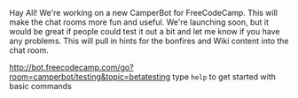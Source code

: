 Hay All! We're working on a new CamperBot for FreeCodeCamp. 
This will make the chat rooms more fun and useful. 
We're launching soon, but it would be great if people could test it out a bit and let me know if you have any problems.
This will pull in hints for the bonfires and Wiki content into the chat room.

http://bot.freecodecamp.com/go?room=camperbot/testing&topic=betatesting
type `help` to get started with basic commands